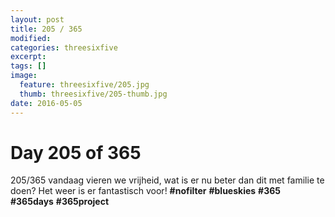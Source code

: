 ```yaml
---
layout: post
title: 205 / 365
modified:
categories: threesixfive
excerpt:
tags: []
image:
  feature: threesixfive/205.jpg
  thumb: threesixfive/205-thumb.jpg
date: 2016-05-05
---
```


# Day 205 of 365

205/365 vandaag vieren we vrijheid, wat is er nu beter dan dit met familie te doen? Het weer is er fantastisch voor! **\#nofilter** **\#blueskies** **\#365** **\#365days** **\#365project**
